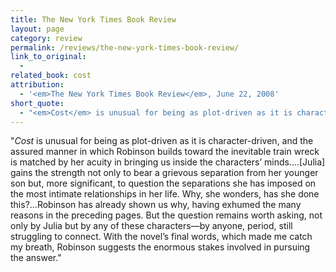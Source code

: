```yaml
---
title: The New York Times Book Review
layout: page
category: review
permalink: /reviews/the-new-york-times-book-review/
link_to_original:
  - 
related_book: cost
attribution:
  - '<em>The New York Times Book Review</em>, June 22, 2008'
short_quote:
  - "<em>Cost</em> is unusual for being as plot-driven as it is character-driven, and the assured manner in which Robinson builds toward the inevitable train wreck is matched by her acuity in bringing us inside the characters’ minds...."
---
```

 "<em>Cost</em> is unusual for being as plot-driven as it is character-driven, and the assured manner in which Robinson builds toward the inevitable train wreck is matched by her acuity in bringing us inside the characters’ minds....[Julia] gains the strength not only to bear a grievous separation from her younger son but, more significant, to question the separations she has imposed on the most intimate relationships in her life. Why, she wonders, has she done this?...Robinson has already shown us why, having exhumed the many reasons in the preceding pages. But the question remains worth asking, not only by Julia but by any of these characters—by anyone, period, still struggling to connect. With the novel’s final words, which made me catch my breath, Robinson suggests the enormous stakes involved in pursuing the answer."


